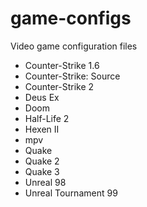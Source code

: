 # game-configs
Video game configuration files

* Counter-Strike 1.6
* Counter-Strike: Source
* Counter-Strike 2
* Deus Ex
* Doom
* Half-Life 2
* Hexen II
* mpv
* Quake
* Quake 2
* Quake 3
* Unreal 98
* Unreal Tournament 99
